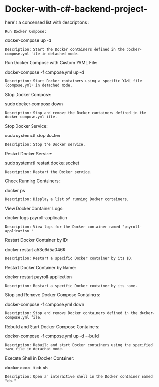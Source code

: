 # Docker-with-c#-backend-project-
here's a condensed list with descriptions :

    Run Docker Compose:

     

docker-compose up -d

    Description: Start the Docker containers defined in the docker-compose.yml file in detached mode.

Run Docker Compose with Custom YAML File:

 

docker-compose -f compose.yml up -d

    Description: Start Docker containers using a specific YAML file (compose.yml) in detached mode.

Stop Docker Compose:

 

sudo docker-compose down

    Description: Stop and remove the Docker containers defined in the docker-compose.yml file.

Stop Docker Service:

 

sudo systemctl stop docker

    Description: Stop the Docker service.

Restart Docker Service:

 

sudo systemctl restart docker.socket

    Description: Restart the Docker service.

Check Running Containers:

 

docker ps

    Description: Display a list of running Docker containers.

View Docker Container Logs:

 

docker logs payroll-application

    Description: View logs for the Docker container named "payroll-application."

Restart Docker Container by ID:

 

docker restart a53c6d5a0466

    Description: Restart a specific Docker container by its ID.

Restart Docker Container by Name:

 

docker restart payroll-application

    Description: Restart a specific Docker container by its name.

Stop and Remove Docker Compose Containers:

 

docker-compose -f compose.yml down

    Description: Stop and remove Docker containers defined in the docker-compose.yml file.

Rebuild and Start Docker Compose Containers:

 

docker-compose -f compose.yml up -d --build

    Description: Rebuild and start Docker containers using the specified YAML file in detached mode.

Execute Shell in Docker Container:

 

docker exec -it eb sh

    Description: Open an interactive shell in the Docker container named "eb."
